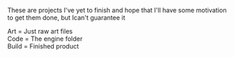 These are projects I've yet to finish and hope that I'll have some motivation to get them done, but Ican't guarantee it  

Art = Just raw art files  
Code = The engine folder  
Build = Finished product
